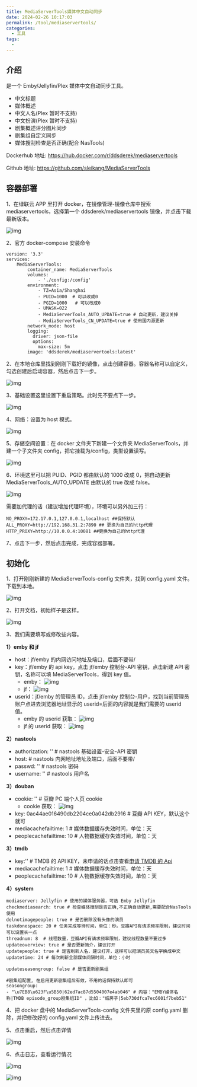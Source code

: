 ```yaml
---
title: MediaServerTools媒体中文自动同步
date: 2024-02-26 10:17:03
permalink: /tool/mediaservertools/
categories:
  - 工具
tags:
  -
---
```


## 介绍

是一个 Emby/Jellyfin/Plex 媒体中文自动同步工具。

- 中文标题
- 媒体概述
- 中文人名(Plex 暂时不支持)
- 中文扮演(Plex 暂时不支持)
- 剧集概述评分图片同步
- 剧集组自定义同步
- 媒体搜刮检查是否正确(配合 NasTools)

Dockerhub 地址: <https://hub.docker.com/r/ddsderek/mediaservertools>

Github 地址: <https://github.com/sleikang/MediaServerTools>

## 容器部署

1、在绿联云 APP 里打开 docker，在镜像管理-镜像仓库中搜索 mediaservertools，选择第一个 ddsderek/mediaservertools 镜像，并点击下载最新版本。

![img](./img/0801.png)

2、官方 docker-compose 安装命令

```
version: '3.3'
services:
    MediaServerTools:
        container_name: MediaServerTools
        volumes:
            - './config:/config'
        environment:
            - TZ=Asia/Shanghai
            - PUID=1000  # 可以改成0
            - PGID=1000   # 可以改成0
            - UMASK=022
            - MediaServerTools_AUTO_UPDATE=true # 自动更新，建议关掉
            - MediaServerTools_CN_UPDATE=true # 使用国内源更新
        network_mode: host
        logging:
          driver: json-file
          options:
            max-size: 5m
        image: 'ddsderek/mediaservertools:latest'

```

2、在本地仓库里找到刚刚下载好的镜像，点击创建容器。容器名称可以自定义，勾选创建后启动容器，然后点击下一步。

![img](./img/0802.png)

3、基础设置这里设置下重启策略。此时先不要点下一步。

![img](./img/0803.png)

4、网络：设置为 host 模式。

![img](./img/0804.png)

5、存储空间设置：在 docker 文件夹下新建一个文件夹 MediaServerTools，并建一个子文件夹 config，把它挂载为/config，类型设置读写。

![img](./img/0805.png)

6、环境这里可以把 PUID、PGID 都由默认的 1000 改成 0，把自动更新 MediaServerTools_AUTO_UPDATE 由默认的 true 改成 false。

![img](./img/0806.png)

需要加代理的话（建议增加代理环境），环境可以另外加三行：

```
NO_PROXY=172.17.0.1,127.0.0.1,localhost ##保持默认
ALL_PROXY=http://192.168.31.2:7890 ## 更换为自己的http代理
HTTP_PROXY=http://10.0.0.4:10081 ##更换为自己的http代理
```

7、点击下一步，然后点击完成，完成容器部署。

## 初始化

1、打开刚刚新建的 MediaServerTools-config 文件夹，找到 config.yaml 文件。下载到本地。

![img](./img/0807.png)

2、打开文档，初始样子是这样。

![img](./img/0808.png)

3、我们需要填写或修改些内容。

**1）emby 和 jf**

- host：jf/emby 的内网访问地址及端口，后面不要带/
- key：jf/emby 的 api key，点击 jf/emby 控制台-API 密钥，点击新建 API 密钥，名称可以填 MediaServerTools，得到 key 值。
  - emby：
    ![img](./img/0810.png)
  - jf：
    ![img](./img/0812.png)
- userid：jf/emby 的管理员 ID，点击 jf/emby 控制台-用户，找到当前管理员账户点进去浏览器地址显示的 userid=后面的内容就是我们需要的 userid 值。
  - emby 的 userid 获取：
    ![img](./img/0809.png)
  - jf 的 userid 获取：
    ![img](./img/0811.png)

**2）nastools**

- authorization: '' # nastools 基础设置-安全-API 密钥
- host: # nastools 内网地址地址及端口，后面不要带/
- passwd: '' # nastools 密码
- username: '' # nastools 用户名

**3）douban**

- cookie: '' # 豆瓣 PC 端个人页 cookie
  - cookie 获取：
    ![img](./img/0813.png)
- key: 0ac44ae016490db2204ce0a042db2916 # 豆瓣 API KEY，默认这个就可
- mediacachefailtime: 1 # 媒体数据缓存失效时间，单位：天
- peoplecachefailtime: 10 # 人物数据缓存失效时间，单位：天

**3）tmdb**

- key:'' # TMDB 的 API KEY，未申请的话点击查看[申请 TMDB 的 Api](/other/tmdb_api/)
- mediacachefailtime: 1 # 媒体数据缓存失效时间，单位：天
- peoplecachefailtime: 10 # 人物数据缓存失效时间，单位：天

**4）system**

```
mediaserver: Jellyfin # 使用的媒体服务器，可选 Emby Jellyfin
checkmediasearch: true # 检查媒体搜刮是否正确,不正确自动更新,需要配合NasTools使用
delnotimagepeople: true # 是否删除没有头像的演员
taskdonespace: 20 # 任务完成等待时间，单位：秒。豆瓣API有请求频率限制，建议时间可以设置长一点
threadnum: 8  # 线程数量，豆瓣API有请求频率限制，建议线程数量不要过多
updateoverview: true # 是否更新简介，建议打开
updatepeople: true # 是否刷新人名，建议打开，这样可以把演员英文名字换成中文
updatetime: 24 # 每次刷新全部媒体间隔时间，单位：小时

updateseasongroup: false # 是否更新剧集组

#剧集组配置, 在启用更新剧集组后有效，不用的话保持默认即可
seasongroup:
- "\u7EB8\u623F\u5B50|62ed7ac87d5504007e4ab046" # 内容："EMBY媒体名称|TMDB episode_group剧集组ID" ，比如："纸房子|5eb730dfca7ec6001f7beb51"
```

4、把 docker 盘中的 MediaServerTools-config 文件夹里的原 config.yaml 删除，并把修改好的 config.yaml 文件上传进去。

5、点击重启，然后点击详情

![img](./img/0814.png)

6、点击日志，查看运行情况

![img](./img/0815.png)

![img](./img/0816.png)
